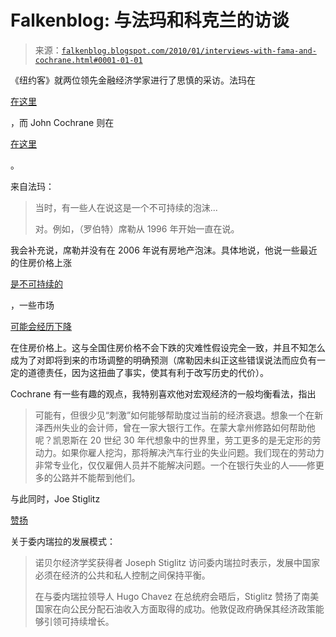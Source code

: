 <!--yml

类别: 未分类

日期：2024-05-12 21:39:35

-->

# Falkenblog: 与法玛和科克兰的访谈

> 来源：[`falkenblog.blogspot.com/2010/01/interviews-with-fama-and-cochrane.html#0001-01-01`](http://falkenblog.blogspot.com/2010/01/interviews-with-fama-and-cochrane.html#0001-01-01)

《纽约客》就两位领先金融经济学家进行了思慎的采访。法玛在

[在这里](http://www.newyorker.com/online/blogs/johncassidy/2010/01/interview-with-eugene-fama.html)

，而 John Cochrane 则在

[在这里](http://www.newyorker.com/online/blogs/johncassidy/2010/01/interview-with-john-cochrane.html)

。

来自法玛：

> 当时，有一些人在说这是一个不可持续的泡沫...
> 
> 对。例如，（罗伯特）席勒从 1996 年开始一直在说。

我会补充说，席勒并没有在 2006 年说有房地产泡沫。具体地说，他说一些最近的住房价格上涨

[是不可持续的](http://falkenblog.blogspot.com/2008/09/shiller-called-housing-bubble.html)

，一些市场

[可能会经历下降](http://falkenblog.blogspot.com/2008/11/shillers-warning-hardly-useful.html)

在住房价格上。这与全国住房价格不会下跌的灾难性假设完全一致，并且不知怎么成为了对即将到来的市场调整的明确预测（席勒因未纠正这些错误说法而应负有一定的道德责任，因为这扭曲了事实，使其有利于改写历史的代价）。

Cochrane 有一些有趣的观点，我特别喜欢他对宏观经济的一般均衡看法，指出

> 可能有，但很少见“刺激”如何能够帮助度过当前的经济衰退。想象一个在新泽西州失业的会计师，曾在一家大银行工作。在蒙大拿州修路如何帮助他呢？凯恩斯在 20 世纪 30 年代想象中的世界里，劳工更多的是无定形的劳动力。如果你雇人挖沟，那将解决汽车行业的失业问题。我们现在的劳动力非常专业化，仅仅雇佣人员并不能解决问题。一个在银行失业的人——修更多的公路并不能帮到他们。

与此同时，Joe Stiglitz

[赞扬](http://www.bloomberg.com/apps/news?pid=20601086&sid=aqop3ptj2ktg&refer=latin_america)

关于委内瑞拉的发展模式：

> 诺贝尔经济学奖获得者 Joseph Stiglitz 访问委内瑞拉时表示，发展中国家必须在经济的公共和私人控制之间保持平衡。
> 
> 在与委内瑞拉领导人 Hugo Chavez 在总统府会晤后，Stiglitz 赞扬了南美国家在向公民分配石油收入方面取得的成功。他敦促政府确保其经济政策能够引领可持续增长。
